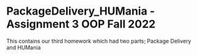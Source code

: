 # PackageDelivery_HUMania - Assignment 3 OOP Fall 2022
 This contains our third homework which had two parts; Package Delivery and HUMania
